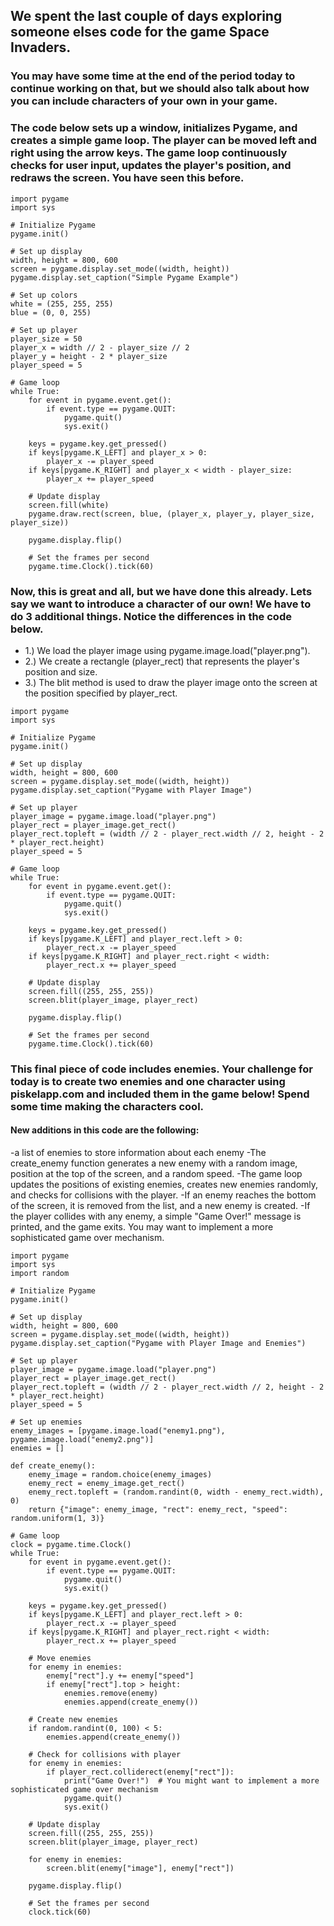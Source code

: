 ## We spent the last couple of days exploring someone elses code for the game Space Invaders.
### You may have some time at the end of the period today to continue working on that, but we should also talk about how you can include characters of your own in your game. 

### The code below sets up a window, initializes Pygame, and creates a simple game loop. The player can be moved left and right using the arrow keys. The game loop continuously checks for user input, updates the player's position, and redraws the screen. You have seen this before. 
```
import pygame
import sys

# Initialize Pygame
pygame.init()

# Set up display
width, height = 800, 600
screen = pygame.display.set_mode((width, height))
pygame.display.set_caption("Simple Pygame Example")

# Set up colors
white = (255, 255, 255)
blue = (0, 0, 255)

# Set up player
player_size = 50
player_x = width // 2 - player_size // 2
player_y = height - 2 * player_size
player_speed = 5

# Game loop
while True:
    for event in pygame.event.get():
        if event.type == pygame.QUIT:
            pygame.quit()
            sys.exit()

    keys = pygame.key.get_pressed()
    if keys[pygame.K_LEFT] and player_x > 0:
        player_x -= player_speed
    if keys[pygame.K_RIGHT] and player_x < width - player_size:
        player_x += player_speed

    # Update display
    screen.fill(white)
    pygame.draw.rect(screen, blue, (player_x, player_y, player_size, player_size))

    pygame.display.flip()

    # Set the frames per second
    pygame.time.Clock().tick(60)
```
### Now, this is great and all, but we have done this already. Lets say we want to introduce a character of our own! We have to do 3 additional things. Notice the differences in the code below. 
- 1.) We load the player image using pygame.image.load("player.png").
- 2.) We create a rectangle (player_rect) that represents the player's position and size.
- 3.) The blit method is used to draw the player image onto the screen at the position specified by player_rect.
  
```
import pygame
import sys

# Initialize Pygame
pygame.init()

# Set up display
width, height = 800, 600
screen = pygame.display.set_mode((width, height))
pygame.display.set_caption("Pygame with Player Image")

# Set up player
player_image = pygame.image.load("player.png")
player_rect = player_image.get_rect()
player_rect.topleft = (width // 2 - player_rect.width // 2, height - 2 * player_rect.height)
player_speed = 5

# Game loop
while True:
    for event in pygame.event.get():
        if event.type == pygame.QUIT:
            pygame.quit()
            sys.exit()

    keys = pygame.key.get_pressed()
    if keys[pygame.K_LEFT] and player_rect.left > 0:
        player_rect.x -= player_speed
    if keys[pygame.K_RIGHT] and player_rect.right < width:
        player_rect.x += player_speed

    # Update display
    screen.fill((255, 255, 255))
    screen.blit(player_image, player_rect)

    pygame.display.flip()

    # Set the frames per second
    pygame.time.Clock().tick(60)

```
### This final piece of code includes enemies. Your challenge for today is to create two enemies and one character using piskelapp.com and included them in the game below! Spend some time making the characters cool.
#### New additions in this code are the following: 
-a list of enemies to store information about each enemy
-The create_enemy function generates a new enemy with a random image, position at the top of the screen, and a random speed.
-The game loop updates the positions of existing enemies, creates new enemies randomly, and checks for collisions with the player.
-If an enemy reaches the bottom of the screen, it is removed from the list, and a new enemy is created.
-If the player collides with any enemy, a simple "Game Over!" message is printed, and the game exits. You may want to implement a more sophisticated game over mechanism.

```
import pygame
import sys
import random

# Initialize Pygame
pygame.init()

# Set up display
width, height = 800, 600
screen = pygame.display.set_mode((width, height))
pygame.display.set_caption("Pygame with Player Image and Enemies")

# Set up player
player_image = pygame.image.load("player.png")
player_rect = player_image.get_rect()
player_rect.topleft = (width // 2 - player_rect.width // 2, height - 2 * player_rect.height)
player_speed = 5

# Set up enemies
enemy_images = [pygame.image.load("enemy1.png"), pygame.image.load("enemy2.png")]
enemies = []

def create_enemy():
    enemy_image = random.choice(enemy_images)
    enemy_rect = enemy_image.get_rect()
    enemy_rect.topleft = (random.randint(0, width - enemy_rect.width), 0)
    return {"image": enemy_image, "rect": enemy_rect, "speed": random.uniform(1, 3)}

# Game loop
clock = pygame.time.Clock()
while True:
    for event in pygame.event.get():
        if event.type == pygame.QUIT:
            pygame.quit()
            sys.exit()

    keys = pygame.key.get_pressed()
    if keys[pygame.K_LEFT] and player_rect.left > 0:
        player_rect.x -= player_speed
    if keys[pygame.K_RIGHT] and player_rect.right < width:
        player_rect.x += player_speed

    # Move enemies
    for enemy in enemies:
        enemy["rect"].y += enemy["speed"]
        if enemy["rect"].top > height:
            enemies.remove(enemy)
            enemies.append(create_enemy())

    # Create new enemies
    if random.randint(0, 100) < 5:
        enemies.append(create_enemy())

    # Check for collisions with player
    for enemy in enemies:
        if player_rect.colliderect(enemy["rect"]):
            print("Game Over!")  # You might want to implement a more sophisticated game over mechanism
            pygame.quit()
            sys.exit()

    # Update display
    screen.fill((255, 255, 255))
    screen.blit(player_image, player_rect)

    for enemy in enemies:
        screen.blit(enemy["image"], enemy["rect"])

    pygame.display.flip()

    # Set the frames per second
    clock.tick(60)
```

